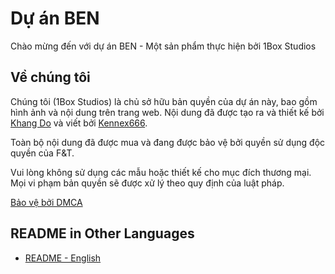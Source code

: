 # Dự án BEN

Chào mừng đến với dự án BEN - Một sản phẩm thực hiện bởi 1Box Studios

## Về chúng tôi

Chúng tôi (1Box Studios) là chủ sở hữu bản quyền của dự án này, bao gồm hình ảnh và nội dung trên trang web. Nội dung đã được tạo ra và thiết kế bởi [Khang Do](https://1boxstudios.com/writer/kanzo0502/) và viết bởi [Kennex666](https://1boxstudios.com/writer/kennex666/).

Toàn bộ nội dung đã được mua và đang được bảo vệ bởi quyền sử dụng độc quyền của F&T.

Vui lòng không sử dụng các mẫu hoặc thiết kế cho mục đích thương mại. Mọi vi phạm bản quyền sẽ được xử lý theo quy định của luật pháp.

[Bảo vệ bởi DMCA](https://www.dmca.com/r/17rr8y9)

## README in Other Languages

- [README - English](README.md)